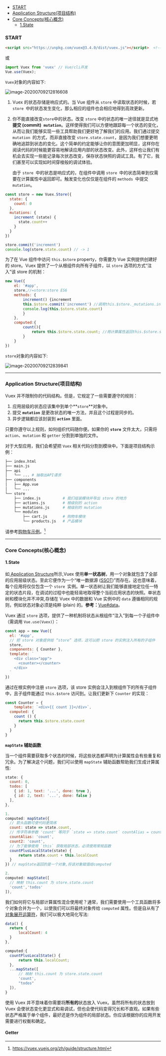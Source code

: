 - [START](#start)
- [Application Structure(项目结构)](#application-structure项目结构)
- [Core Concepts(核心概念)](#core-concepts核心概念)
  - [1.State](#1state)

### START

```html
<script src="https://unpkg.com/vuex@3.4.0/dist/vuex.js"></script>  <!--CDN引入 -->
```

或

```js
import Vuex from 'vuex' // Vue/cli开发
Vue.use(Vuex);
```

`Vuex`对象的内容如下:

![image-20200709212816608](README.assets/image-20200709212816608.png)

1. Vuex 的状态存储是响应式的。当 Vue 组件从 `store` 中读取状态的时候，若 `store `中的状态发生变化，那么相应的组件也会相应地得到高效更新。

2. 你不能直接改变` store `中的状态。改变 `store` 中的状态的唯一途径就是显式地**提交 (commit)` mutation`**。这样使得我们可以方便地跟踪每一个状态的变化，从而让我们能够实现一些工具帮助我们更好地了解我们的应用。我们通过提交 `mutation `的方式，而非直接改变 `store.state.count`，是因为我们想要更明确地追踪到状态的变化。这个简单的约定能够让你的意图更加明显，这样你在阅读代码的时候能更容易地解读应用内部的状态改变。此外，这样也让我们有机会去实现一些能记录每次状态改变，保存状态快照的调试工具。有了它，我们甚至可以实现如时间穿梭般的调试体验。

   由于 `store `中的状态是响应式的，在组件中调用 `store `中的状态简单到仅需要在计算属性中返回即可。触发变化也仅仅是在组件的 `methods `中提交` mutation`。

```js
const store = new Vuex.Store({
  state: {
    count: 0
  },
  mutations: {
    increment (state) {
      state.count++
    }
  }
})

store.commit('increment')
console.log(store.state.count) // -> 1
```

为了在 Vue 组件中访问 `this.$store` property，你需要为 Vue 实例提供创建好的 store。Vuex 提供了一个从根组件向所有子组件，以 `store` 选项的方式“注入”该 store 的机制：

```js
new Vue({
    el: '#app',
    store,//=store:store ES6
    methods: {
    	increment() {increment
    	this.$store.commit('increment') //调用this.$store._mutations.increment
    	console.log(this.$store.state.count)
    	}
    },
    computed:{
        count(){
            return this.$store.state.count; //用计算属性返回this.$store.state.count
        }
    }
})
```

`store`对象的内容如下:

![image-20200709212839841](README.assets/image-20200709212839841.png)

------

### Application Structure(项目结构)

Vuex 并不限制你的代码结构。但是，它规定了一些需要遵守的规则：

1. 应用层级的状态应该集中到单个**` store `**对象中。
2. 提交 **`mutation`** 是更改状态的唯一方法，并且这个过程是同步的。
3. 异步逻辑都应该封装到 **`action`** 里面。

只要你遵守以上规则，如何组织代码随你便。如果你的 **`store`** 文件太大，只需将 `action`、`mutation` 和 `getter` 分割到单独的文件。

对于大型应用，我们会希望把 `Vuex` 相关代码分割到模块中。下面是项目结构示例：

```bash
├── index.html
├── main.js
├── api
│   └── ... # 抽取出API请求
├── components
│   ├── App.vue
│   └── ...
└── store
    ├── index.js          # 我们组装模块并导出 store 的地方
    ├── actions.js        # 根级别的 action
    ├── mutations.js      # 根级别的 mutation
    └── modules
        ├── cart.js       # 购物车模块
        └── products.js   # 产品模块
```

请参考[购物车示例](https://github.com/vuejs/vuex/tree/dev/examples/shopping-cart)。[^Vuex文档]

------

### Core Concepts(核心概念)

#### 1.State

如[ Application Structure](#application-structure项目结构)所示,Vuex 使用**单一状态树**，用一个对象就包含了全部的应用层级状态。至此它便作为一个“唯一数据源 ([SSOT](https://en.wikipedia.org/wiki/Single_source_of_truth))”而存在。这也意味着，每个应用将仅仅包含一个 `store `实例。单一状态树让我们能够直接地定位任一特定的状态片段，在调试的过程中也能轻易地取得整个当前应用状态的快照。单状态树和模块化并不冲突,存储在 Vuex 中的数据和 Vue 实例中的 `data` 遵循相同的规则，例如状态对象必须是纯粹 (plain) 的。**参考：**[Vue#data](https://cn.vuejs.org/v2/api/#data)。

Vuex 通过 `store` 选项，提供了一种机制将状态从根组件“注入”到每一个子组件中（需调用 `Vue.use(Vuex)`）：

```js
const app = new Vue({
  el: '#app',
  // 把 store 对象提供给 “store” 选项，这可以把 store 的实例注入所有的子组件
  store,
  components: { Counter },
  template: `
    <div class="app">
      <counter></counter>
    </div>
  `
})
```

通过在根实例中注册 `store` 选项，该 store 实例会注入到根组件下的所有子组件中，且子组件能通过 `this.$store` 访问到。让我们更新下 `Counter` 的实现：

```js
const Counter = {
	template: `<div>{{ count }}</div>`,
  computed: {
    count () {
      return this.$store.state.count
    }
  }
}
```

**`mapState` 辅助函数**

当一个组件需要获取多个状态的时候，将这些状态都声明为计算属性会有些重复和冗余。为了解决这个问题，我们可以使用 `mapState` 辅助函数帮助我们生成计算属性:

```js
state: {
  count: 0,
  todos: [
    { id: 1, text: '...', done: true },
    { id: 2, text: '...', done: false }
  ],
},
```

```js
1.
computed: mapState({
  // 箭头函数可使代码更简练
  count: state => state.count,
  // 传字符串参数 'count' 等同于 `state => state.count` countAlias = count
  countAlias: 'count',
  count2: 'count',
  // 为了能够使用 `this` 获取局部状态，必须使用常规函数
  countPlusLocalState(state) {
      return state.count + this.localCount
  }
}) // mapState返回的是一个对象,将该对象赋值给computed

2.
computed: mapState([
  // 映射 this.count 为 store.state.count
  'count','todos'
]),
```

我们如何将它与局部计算属性混合使用呢？通常，我们需要使用一个工具函数将多个对象合并为一个，以使我们可以将最终对象传给 `computed` 属性。但是自从有了[对象展开运算符](https://github.com/tc39/proposal-object-rest-spread)，我们可以极大地简化写法:

```js
data() {
  return {
      localCount: 4
  }
},

computed:{
  countPlusLocalState() {
      return this.localCount;
  },
  ...mapState([
      // 映射 this.count 为 store.state.count
      'count',
      "todos"
  ]),
}
```

使用 Vuex 并不意味着你需要将**所有的**状态放入 Vuex。虽然将所有的状态放到 Vuex 会使状态变化更显式和易调试，但也会使代码变得冗长和不直观。如果有些状态严格属于单个组件，最好还是作为组件的局部状态。你应该根据你的应用开发需要进行权衡和确定。

#### Getter



[^Vuex文档]:https://vuex.vuejs.org/zh/guide/structure.html